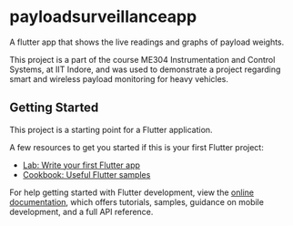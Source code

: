 # payloadsurveillanceapp

A flutter app that shows the live readings and graphs of payload weights.

This project is a part of the course ME304 Instrumentation and Control Systems, at IIT Indore, and was used to demonstrate a project regarding smart and wireless payload monitoring for heavy vehicles.

## Getting Started

This project is a starting point for a Flutter application.

A few resources to get you started if this is your first Flutter project:

- [Lab: Write your first Flutter app](https://docs.flutter.dev/get-started/codelab)
- [Cookbook: Useful Flutter samples](https://docs.flutter.dev/cookbook)

For help getting started with Flutter development, view the
[online documentation](https://docs.flutter.dev/), which offers tutorials,
samples, guidance on mobile development, and a full API reference.
